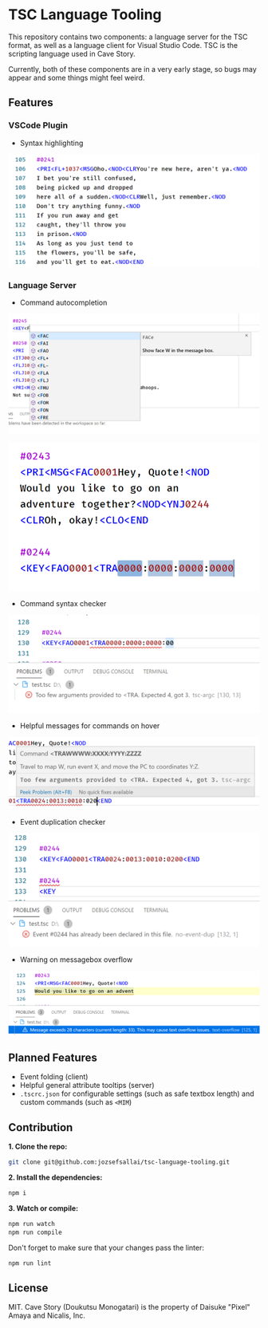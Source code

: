 # TSC Language Tooling

This repository contains two components: a language server for the TSC format, as well as a language client for Visual Studio Code. TSC is the scripting language used in Cave Story.

Currently, both of these components are in a very early stage, so bugs may appear and some things might feel weird.

## Features

### VSCode Plugin

- Syntax highlighting

![Syntax highlighting](.github/assets/screenshot-syntax-highlighting.png)

### Language Server

- Command autocompletion

![Command autocompletion](.github/assets/screenshot-autocomplete.png)

![Command autocompletion](.github/assets/screenshot-autocomplete-2.png)

- Command syntax checker

![Syntax checker](.github/assets/screenshot-syntax-error.png)

- Helpful messages for commands on hover

![On hover](.github/assets/screenshot-hover.png)

- Event duplication checker

![Event duplication checker](.github/assets/screenshot-event-dedupe.png)

- Warning on messagebox overflow

![Message overflow warning](.github/assets/screenshot-message-overflow.png)

## Planned Features

- Event folding (client)
- Helpful general attribute tooltips (server)
- `.tscrc.json` for configurable settings (such as safe textbox length) and custom commands (such as `<MIM`)

## Contribution

**1. Clone the repo:**

```sh
git clone git@github.com:jozsefsallai/tsc-language-tooling.git
```

**2. Install the dependencies:**

```sh
npm i
```

**3. Watch or compile:**

```sh
npm run watch
npm run compile
```

Don't forget to make sure that your changes pass the linter:

```sh
npm run lint
```

## License

MIT. Cave Story (Doukutsu Monogatari) is the property of Daisuke "Pixel" Amaya and Nicalis, Inc.
